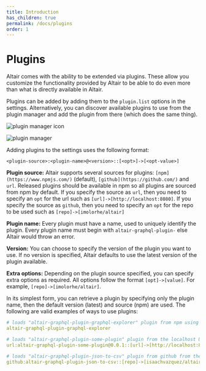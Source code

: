 ```yaml
---
title: Introduction
has_children: true
permalink: /docs/plugins
order: 1
---
```


# Plugins

Altair comes with the ability to be extended via plugins. These allow you customize the functionality provided by Altair to be able to do even more than what is directly available in Altair.

Plugins can be added by adding them to the `plugin.list` options in the settings. Alternatively, you can discover available plugins to use from the plugin manager and add the plugin from there (which does the same thing).

![plugin manager icon](https://i.imgur.com/H0eqhvy.png)

![plugin manager](https://i.imgur.com/8zTpbTq.png)

Adding plugins to the settings uses the following format:

`<plugin-source>:<plugin-name>@<version>::[<opt>]->[<opt-value>]`

**Plugin source:** Altair supports several sources for plugins: `[npm](https://www.npmjs.com/)` (default), `[github](https://github.com/)` and `url`. Released plugins should be available in npm so all plugins are sourced from npm by default. If you specify the source as `url`, then you need to specify an `opt` for the url such as `[url]->[http://localhost:8080]`. If you specify the source as `github`, then you need to specify an `opt` for the repo to be used such as `[repo]->[imolorhe/altair]`

**Plugin name:** Every plugin must have a name, used to uniquely identify the plugin. Every plugin name must begin with `altair-graphql-plugin-` else Altair would throw an error.

**Version:** You can choose to specify the version of the plugin you want to use. If no version is specified, Altair defaults to use the latest version of the plugin available.

**Extra options:** Depending on the plugin source specified, you can specify extra options as required. All options follow the format `[opt]->[value]`. For example, `[repo]->[imolorhe/altair]`.

In its simplest form, you can retrieve a plugin by specifying only the plugin name, then the default version (latest) and source (npm) are used. The following are valid examples of ways to use plugins:

```yaml
# loads "altair-graphql-plugin-graphql-explorer" plugin from npm using the latest version
altair-graphql-plugin-graphql-explorer

# loads "altair-graphql-plugin-some-plugin" plugin from the localhost URL. Version is ignored
url:altair-graphql-plugin-some-plugin@0.0.1::[url]->[http://localhost:8002]

# loads "altair-graphql-plugin-json-to-csv" plugin from github from the specified repo
github:altair-graphql-plugin-json-to-csv::[repo]->[isaachvazquez/altair-graphql-plugin-json-to-csv]

```
